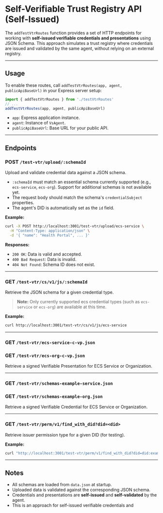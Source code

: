 # Self-Verifiable Trust Registry API (Self-Issued)

The `addTestVtrRoutes` function provides a set of HTTP endpoints for working with **self-issued verifiable credentials and presentations** using JSON Schema. This approach simulates a trust registry where credentials are issued and validated by the same agent, without relying on an external registry.

---

## Usage

To enable these routes, call `addTestVtrRoutes(app, agent, publicApiBaseUrl)` in your Express server setup:

```typescript
import { addTestVtrRoutes } from './testVtrRoutes'
// ...
addTestVtrRoutes(app, agent, publicApiBaseUrl)
```

- `app`: Express application instance.
- `agent`: Instance of `VsAgent`.
- `publicApiBaseUrl`: Base URL for your public API.

---

## Endpoints

### POST `/test-vtr/upload/:schemaId`

Upload and validate credential data against a JSON schema.

- `:schemaId` must match an essential schema currently supported (e.g., `ecs-service`, `ecs-org`). Support for additional schemas is not available yet.
- The request body should match the schema's `credentialSubject` properties.
- The agent's DID is automatically set as the `id` field.

**Example:**
```bash
curl -X POST http://localhost:3001/test-vtr/upload/ecs-service \
  -H "Content-Type: application/json" \
  -d '{ "name": "Health Portal", ... }'
```

**Responses:**
- `200 OK`: Data is valid and accepted.
- `400 Bad Request`: Data is invalid.
- `404 Not Found`: Schema ID does not exist.

---

### GET `/test-vtr/cs/v1/js/:schemaId`

Retrieve the JSON schema for a given credential type.
> **Note:** Only currently supported ecs credential types (such as `ecs-service` or `ecs-org`) are available at this time.

**Example:**
```bash
curl http://localhost:3001/test-vtr/cs/v1/js/ecs-service
```

---

### GET `/test-vtr/ecs-service-c-vp.json`  
### GET `/test-vtr/ecs-org-c-vp.json`

Retrieve a signed Verifiable Presentation for ECS Service or Organization.

---

### GET `/test-vtr/schemas-example-service.json`  
### GET `/test-vtr/schemas-example-org.json`

Retrieve a signed Verifiable Credential for ECS Service or Organization.

---

### GET `/test-vtr/perm/v1/find_with_did?did=<did>`

Retrieve issuer permission type for a given DID (for testing).

**Example:**
```bash
curl "http://localhost:3001/test-vtr/perm/v1/find_with_did?did=did:example:123"
```

---

## Notes

- All schemas are loaded from `data.json` at startup.
- Uploaded data is validated against the corresponding JSON schema.
- Credentials and presentations are **self-issued** and **self-validated** by the agent.
- This is an approach for self-issued verifiable credentials and